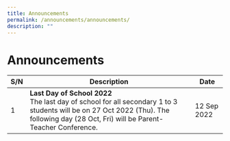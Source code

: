```yaml
---
title: Announcements
permalink: /announcements/announcements/
description: ""
---
```


# Announcements


| S/N | Description | Date |
| -------- | -------- | -------- |
| 1     | **Last Day of School 2022** <br> The last day of school for all secondary 1 to 3 students will be on 27 Oct 2022 (Thu). The following day (28 Oct, Fri) will be Parent-Teacher Conference.    | 12 Sep 2022     |

